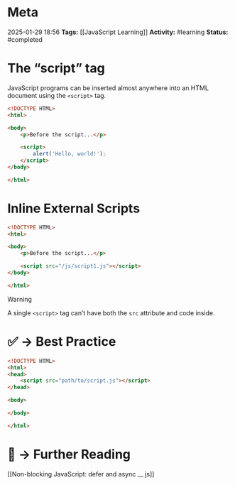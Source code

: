 # Meta
2025-01-29 18:56
**Tags:** [[JavaScript Learning]]
**Activity:** #learning 
**Status:** #completed

# The “script” tag
JavaScript programs can be inserted almost anywhere into an HTML document using the `<script>` tag.
```HTML title:example.html
<!DOCTYPE HTML>
<html>

<body>
	<p>Before the script...</p>

	<script>
		alert('Hello, world!');
	</script>
</body>

</html>
```

# Inline External Scripts
```HTML title:example.html
<!DOCTYPE HTML>
<html>

<body>
	<p>Before the script...</p>

	<script src="/js/script1.js"></script>
</body>

</html>
```

>[!warning]
>A single `<script>` tag can’t have both the `src` attribute and code inside.

# ✅ → Best Practice
```HTML title:example.html
<!DOCTYPE HTML>
<html>
<head>
	<script src="path/to/script.js"></script>
</head>

<body>

</body>

</html>
```

# 📑 → Further Reading
[[Non-blocking JavaScript: defer and async __ js]]
